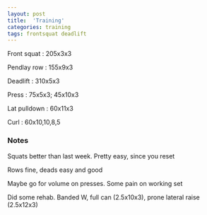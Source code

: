 ```yaml
---
layout: post
title:  'Training'
categories: training
tags: frontsquat deadlift
---
```


Front squat : 205x3x3

Pendlay row : 155x9x3

Deadlift  : 310x5x3

Press : 75x5x3; 45x10x3

Lat pulldown  : 60x11x3

Curl  : 60x10,10,8,5

### Notes

Squats better than last week. Pretty easy, since you reset

Rows fine, deads easy and good

Maybe go for volume on presses. Some pain on working set

Did some rehab. Banded W, full can (2.5x10x3), prone lateral raise (2.5x12x3)
